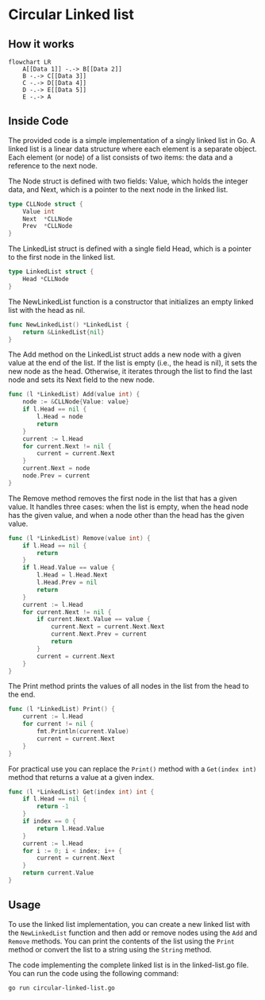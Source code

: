 # Circular Linked list

## How it works

````mermaid
flowchart LR
    A[[Data 1]] -.-> B[[Data 2]]
    B -.-> C[[Data 3]]
    C -.-> D[[Data 4]]
    D -.-> E[[Data 5]]
    E -.-> A
````

## Inside Code

The provided code is a simple implementation of a singly linked list in Go. A linked list is a linear data structure where each element is a separate object. Each element (or node) of a list consists of two items: the data and a reference to the next node.

The Node struct is defined with two fields: Value, which holds the integer data, and Next, which is a pointer to the next node in the linked list.

```go
type CLLNode struct {
    Value int
    Next  *CLLNode
    Prev  *CLLNode
}
```

The LinkedList struct is defined with a single field Head, which is a pointer to the first node in the linked list.

```go
type LinkedList struct {
    Head *CLLNode
}
```

The NewLinkedList function is a constructor that initializes an empty linked list with the head as nil.

```go
func NewLinkedList() *LinkedList {
    return &LinkedList{nil}
}
```

The Add method on the LinkedList struct adds a new node with a given value at the end of the list. If the list is empty (i.e., the head is nil), it sets the new node as the head. Otherwise, it iterates through the list to find the last node and sets its Next field to the new node.

```go
func (l *LinkedList) Add(value int) {
    node := &CLLNode{Value: value}
    if l.Head == nil {
        l.Head = node
        return
    }
    current := l.Head
    for current.Next != nil {
        current = current.Next
    }
    current.Next = node
    node.Prev = current
}
```

The Remove method removes the first node in the list that has a given value. It handles three cases: when the list is empty, when the head node has the given value, and when a node other than the head has the given value.

```go
func (l *LinkedList) Remove(value int) {
    if l.Head == nil {
        return
    }
    if l.Head.Value == value {
        l.Head = l.Head.Next
        l.Head.Prev = nil
        return
    }
    current := l.Head
    for current.Next != nil {
        if current.Next.Value == value {
            current.Next = current.Next.Next
            current.Next.Prev = current
            return
        }
        current = current.Next
    }
}
```

The Print method prints the values of all nodes in the list from the head to the end.

```go
func (l *LinkedList) Print() {
    current := l.Head
    for current != nil {
        fmt.Println(current.Value)
        current = current.Next
    }
}
```

For practical use you can replace the `Print()` method with a `Get(index int)` method that returns a value at a given index.

```go
func (l *LinkedList) Get(index int) int {
    if l.Head == nil {
        return -1
    }
    if index == 0 {
        return l.Head.Value
    }
    current := l.Head
    for i := 0; i < index; i++ {
        current = current.Next
    }
    return current.Value
}
```

## Usage

To use the linked list implementation, you can create a new linked list with the `NewLinkedList` function and then add or remove nodes using the `Add` and `Remove` methods. You can print the contents of the list using the `Print` method or convert the list to a string using the `String` method.

The code implementing the complete linked list is in the linked-list.go file. You can run the code using the following command:

```bash
go run circular-linked-list.go
```